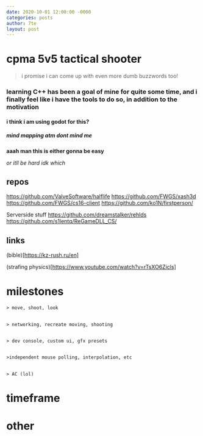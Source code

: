 ```yaml
---
date: 2020-10-01 12:00:00 -0000
categories: posts
author: 7te
layout: post
---
```


# cpma 5v5 tactical shooter

> i promise i can come up with even more dumb buzzwords too!


### learning C++ has been a goal of mine for quite some time, and i finally feel like i have the tools to do so, in addition to the motivation
#### i think i am using godot for this? 
##### _mind mapping atm dont mind me_

**aaah man this is either gonna be easy**

*or itll be hard idk which*

## repos 

https://github.com/ValveSoftware/halflife
https://github.com/FWGS/xash3d
https://github.com/FWGS/cs16-client
https://github.com/ko1N/firstperson/

Serverside stuff
https://github.com/dreamstalker/rehlds
https://github.com/s1lentq/ReGameDLL_CS/

## links

(bible)[https://kz-rush.ru/en]

(strafing physics)[https://www.youtube.com/watch?v=rTsXO6Zicls]


# milestones
    > move, shoot, look
##
    > networking, recreate moving, shooting
##
    > dev console, custom ui, gfx presets
##
    >independent mouse polling, interpolation, etc 
##
    > AC (lol)
# timeframe 

# other